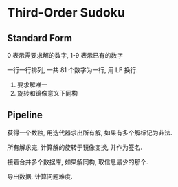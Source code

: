 Third-Order Sudoku
==================

## Standard Form

0 表示需要求解的数字, 1-9 表示已有的数字

一行一行排列, 一共 81 个数字为一行, 用 LF 换行.

1. 要求解唯一
2. 旋转和镜像意义下同构


## Pipeline

获得一个数独, 用迭代器求出所有解, 如果有多个解标记为非法.

所有解求完, 计算解的旋转于镜像变换, 并作为签名.

接着合并多个数据库, 如果解同构, 取信息最少的那个.

导出数据, 计算问题难度.

